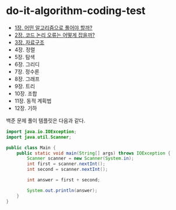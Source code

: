 # do-it-algorithm-coding-test

- [1장. 어떤 알고리즘으로 풀어야 할까?](/contents/chapter-01.md)
- [2장. 코드 논리 오류는 어떻게 잡을까?](/contents/chapter-02.md)
- [3장. 자료구조](/contents/chapter-03/README.md)
- 4장. 정렬
- 5장. 탐색
- 6장. 그리디
- 7장. 정수론
- 8장. 그래프
- 9장. 트리
- 10장. 조합
- 11장. 동적 계획법
- 12장. 기하

백준 문제 풀이 템플릿은 다음과 같다.

```java
import java.io.IOException;
import java.util.Scanner;

public class Main {
    public static void main(String[] args) throws IOException {
        Scanner scanner = new Scanner(System.in);
        int first = scanner.nextInt();
        int second = scanner.nextInt();

        int answer = first + second;

        System.out.println(answer);
    }
}
```